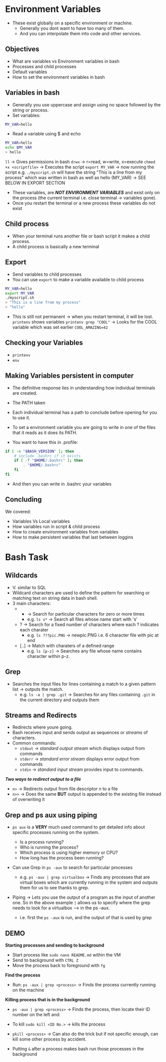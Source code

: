 # Environment Variables

- These exist globally on a specific environment or machine.
  - Generally you dont want to have too many of them.
  - And you can interpolate them into code and other services.

## Objectives
- What are variables vs Environment variables in bash
- Processes and child processes
- Default variables
- How to set the environment variables in bash

## Variables in bash
- Generally you use uppercase and assign using no space followed by the string or process.
- Set variables:
```BASH
MY_VAR=hello
```
- Read a variable using $ and echo
```BASH
MY_VAR=hello
echo $MY_VAR
> hello
```
`ll` -> Gives permissions in bash
`drwx` -> r=read, w=write, x=execute
`chmod +x <scriptfile>` -> Executes the script
`export MY_VAR` -> now running the script e.g. `./myscript.sh` will have the string "This is a line from my process" which was written in bash as well as hello (MY_VAR) -> SEE BELOW IN EXPORT SECTION

- These variables, are ***NOT ENVIRONMENT VARIABLES*** and exist only on the process (the current terminal i.e. close terminal -> variables gone).
- Once you restart the terminal or a new process these variables do not exist

## Child process
- When your terminal runs another file or bash script it makes a child process.
- A child process is basically a new terminal

## Export
- Send variables to child processes
- You can use `export` to make a variable available to child process
```BASH
MY_VAR=hello
export MY_VAR
./myscript.sh
> "This is a line from my process"
> "hello"
```

- This is still not permanent -> when you restart terminal, it will be lost.
`printenv` shows variables
`printenv grep "COOL"` -> Looks for the COOL variable which was set earlier
`COOL_AMAZING=42`

## Checking your Variables
- `printenv`
- `env`

## Making Variables persistent in computer
- The definitive response lies in understanding how individual terminals are created.
- The PATH taken 
- Each individual terminal has a path to conclude before opening for you to use it.
- To set a environment variable you are going to write in one of the files that it reads as it does its PATH. 

- You want to have this in .profile:
```BASH
if [ -n "$BASH_VERSION" ]; then
    # include .bashrc if it exists
    if [ -f "$HOME/.bashrc" ]; then
        . "$HOME/.bashrc"
    fi
fi
```
- And then you can write in .bashrc your variables

## Concluding
We covered:
- Variables Vs Local variables
- How variables run in script & child process
- How to create environment variables from variables
- How to make persistent variables that last between loggins





# Bash Task
## Wildcards 
- V. similar to SQL
- Wildcard characters are used to define the pattern for searching or matching text on string data in bash shell. 
- 3 main characters:
  - * -> Search for particular characters for zero or more times
    - e.g. `ls s*` -> Search all files whose name start with 's'
  - ? -> Search for a fixed number of characters where each ? indicates each charater
    - e.g. `ls ???pic.PNG` -> newpic.PNG i.e. 6 character file with pic at end
  - [..] -> Match with charaters of a defined range 
    - e.g. `ls [p-z]` -> Searches any file whose name contains character within p-z.

## Grep
- Searches the input files for lines containing a match to a given pattern list -> outputs the match.
  - e.g. `ls -a | grep .git` -> Searches for any files containing `.git` in the current directory and outputs them

## Streams and Redirects
- Redirects where youre going.
- Bash receives input and sends output as sequences or *streams* of characters. 
- Common commands:
  - `stdout` -> *standard output stream* which displays output from commands
  - `stderr` -> *standard error stream* displays error output from commands
  - `stdin` -> *standard input stream* provides input to commands.

***Two ways to redirect output to a file***
- `n>` -> Redirects output from file descriptor n to a file
- `n>>` -> Does the same **BUT** output is appended to the existing file instead of overwriting it 

## Grep and ps aux using piping
- `ps aux` is a **VERY** much used command to get detailed info about specific processes running on the system. 
  - Is a process running?
  - Who is running the process?
  - Which process is using higher memory or CPU?
  - How long has the process been running?

- Can use Grep in `ps -aux` to search for particular processes
  - e.g. `ps -aux | grep virtualbox` -> Finds any processes that are virtual boxes which are currently running in the system and outputs them for us to see thanks to grep.  
- Piping -> Lets you use the output of a program as the input of another one. So in the above example `|` allows us to specify where the grep needs to look for a virtualbox --> in the ps -aux.
  - i.e. first the `ps -aux` is run, and the output of that is used by grep 

## DEMO 
**Starting processes and sending to background**
- Start process like `sudo nano README.md` within the VM
- Send to background with `CTRL Z`
- Move the process back to foreground with `fg`

**Find the process**
- Run: `ps -aux | grep <process>` -> Finds the process currently running on the machine

**Killing process that is in the background**
- `ps -aux | grep <process>` -> Finds the process, then locate their ID number on the left and:
- To kill `sudo kill <ID No.>` -> kills the process

- `pkill <process>` -> Can also do the trick but if not specific enough, can kill some other process by accident. 

- Putting `&` after a process makes bash run those processes in the background 
